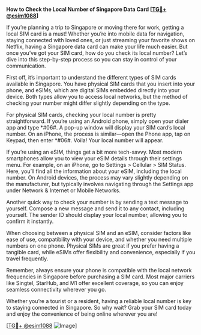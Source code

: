 **How to Check the Local Number of Singapore Data Card [[TG💪+ @esim1088](https://t.me/s/esim1088)]**

If you’re planning a trip to Singapore or moving there for work, getting a local SIM card is a must! Whether you’re into mobile data for navigation, staying connected with loved ones, or just streaming your favorite shows on Netflix, having a Singapore data card can make your life much easier. But once you’ve got your SIM card, how do you check its local number? Let’s dive into this step-by-step process so you can stay in control of your communication.

First off, it’s important to understand the different types of SIM cards available in Singapore. You have physical SIM cards that you insert into your phone, and eSIMs, which are digital SIMs embedded directly into your device. Both types allow you to access local networks, but the method of checking your number might differ slightly depending on the type.

For physical SIM cards, checking your local number is pretty straightforward. If you’re using an Android phone, simply open your dialer app and type *#06#. A pop-up window will display your SIM card’s local number. On an iPhone, the process is similar—open the Phone app, tap on Keypad, then enter *#06#. Voila! Your local number will appear.

If you’re using an eSIM, things get a bit more tech-savvy. Most modern smartphones allow you to view your eSIM details through their settings menu. For example, on an iPhone, go to Settings > Cellular > SIM Status. Here, you’ll find all the information about your eSIM, including the local number. On Android devices, the process may vary slightly depending on the manufacturer, but typically involves navigating through the Settings app under Network & Internet or Mobile Networks.

Another quick way to check your number is by sending a text message to yourself. Compose a new message and send it to any contact, including yourself. The sender ID should display your local number, allowing you to confirm it instantly.

When choosing between a physical SIM and an eSIM, consider factors like ease of use, compatibility with your device, and whether you need multiple numbers on one phone. Physical SIMs are great if you prefer having a tangible card, while eSIMs offer flexibility and convenience, especially if you travel frequently.

Remember, always ensure your phone is compatible with the local network frequencies in Singapore before purchasing a SIM card. Most major carriers like Singtel, StarHub, and M1 offer excellent coverage, so you can enjoy seamless connectivity wherever you go.

Whether you’re a tourist or a resident, having a reliable local number is key to staying connected in Singapore. So why wait? Grab your SIM card today and enjoy the convenience of being online wherever you are!

[[TG💪+ @esim1088](https://t.me/s/esim1088) ![Image](https://i.postimg.cc/Y0z9fWf4/image.png)]